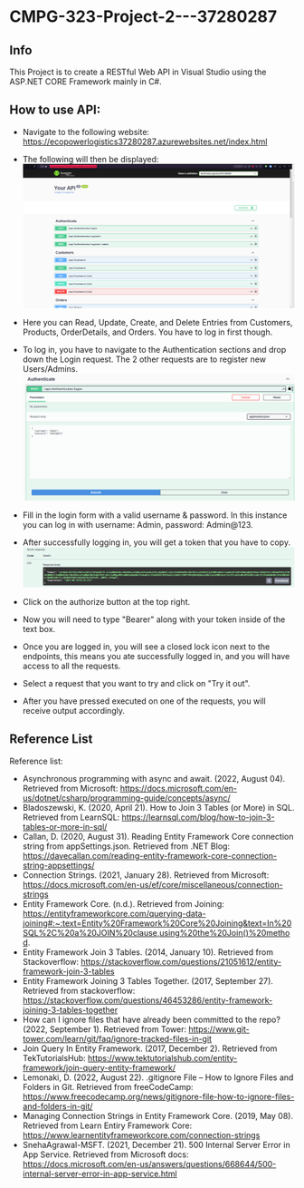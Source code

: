# CMPG-323-Project-2---37280287
## Info
This Project is to create a RESTful Web API in Visual Studio using the ASP.NET CORE Framework mainly in C#.

## How to use API:
- Navigate to the following website: https://ecopowerlogistics37280287.azurewebsites.net/index.html
- The following will then be displayed:
![](image_2023-08-31_145036487.png)
- Here you can Read, Update, Create, and Delete Entries from Customers, Products, OrderDetails, and Orders. You have to log in first though.
- To log in, you have to navigate to the Authentication sections and drop down the Login request. The 2 other requests are to register new Users/Admins.
![](image_2023-08-31_145248360.png)
- Fill in the login form with a valid username & password. In this instance you can log in with username: Admin, password: Admin@123.

- After successfully logging in, you will get a token that you have to copy.
![](image_2023-08-31_145615508.png)
- Click on the authorize button at the top right.

- Now you will need to type "Bearer" along with your token inside of the text box.

- Once you are logged in, you will see a closed lock icon next to the endpoints, this means you ate successfully logged in, and you will have access to all the requests.

- Select a request that you want to try and click on "Try it out".

- After you have pressed executed on one of the requests, you will receive output accordingly.

## Reference List
Reference list:
- Asynchronous programming with async and await. (2022, August 04). Retrieved from Microsoft: https://docs.microsoft.com/en-us/dotnet/csharp/programming-guide/concepts/async/
- Bladoszewski, K. (2020, April 21). How to Join 3 Tables (or More) in SQL. Retrieved from LearnSQL: https://learnsql.com/blog/how-to-join-3-tables-or-more-in-sql/
- Callan, D. (2020, August 31). Reading Entity Framework Core connection string from appSettings.json. Retrieved from .NET Blog: https://davecallan.com/reading-entity-framework-core-connection-string-appsettings/
- Connection Strings. (2021, January 28). Retrieved from Microsoft: https://docs.microsoft.com/en-us/ef/core/miscellaneous/connection-strings
- Entity Framework Core. (n.d.). Retrieved from Joining: https://entityframeworkcore.com/querying-data-joining#:~:text=Entity%20Framework%20Core%20Joining&text=In%20SQL%2C%20a%20JOIN%20clause,using%20the%20Join()%20method.
- Entity Framework Join 3 Tables. (2014, January 10). Retrieved from Stackoverflow: https://stackoverflow.com/questions/21051612/entity-framework-join-3-tables
- Entity Framework Joining 3 Tables Together. (2017, September 27). Retrieved from stackoverflow: https://stackoverflow.com/questions/46453286/entity-framework-joining-3-tables-together
- How can I ignore files that have already been committed to the repo? (2022, September 1). Retrieved from Tower: https://www.git-tower.com/learn/git/faq/ignore-tracked-files-in-git
- Join Query In Entity Framework. (2017, December 2). Retrieved from TekTutorialsHub: https://www.tektutorialshub.com/entity-framework/join-query-entity-framework/
- Lemonaki, D. (2022, August 22). .gitignore File – How to Ignore Files and Folders in Git. Retrieved from freeCodeCamp: https://www.freecodecamp.org/news/gitignore-file-how-to-ignore-files-and-folders-in-git/
- Managing Connection Strings in Entity Framework Core. (2019, May 08). Retrieved from Learn Entiry Framework Core: https://www.learnentityframeworkcore.com/connection-strings
- SnehaAgrawal-MSFT. (2021, December 21). 500 Internal Server Error in App Service. Retrieved from Microsoft docs: https://docs.microsoft.com/en-us/answers/questions/668644/500-internal-server-error-in-app-service.html

